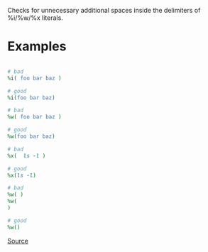 
Checks for unnecessary additional spaces inside the delimiters of
%i/%w/%x literals.

# Examples

```ruby

# bad
%i( foo bar baz )

# good
%i(foo bar baz)

# bad
%w( foo bar baz )

# good
%w(foo bar baz)

# bad
%x(  ls -l )

# good
%x(ls -l)

# bad
%w( )
%w(
)

# good
%w()
```

[Source](http://www.rubydoc.info/gems/rubocop/RuboCop/Cop/Layout/SpaceInsidePercentLiteralDelimiters)